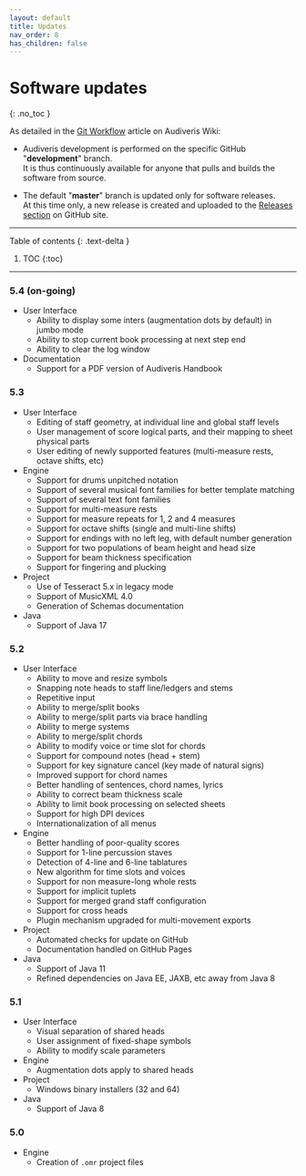 ```yaml
---
layout: default
title: Updates
nav_order: 8
has_children: false
---
```

# Software updates
{: .no_toc }

As detailed in the [Git Workflow](https://github.com/Audiveris/audiveris/wiki/Git-Workflow) article
on Audiveris Wiki:

- Audiveris development is performed on the specific GitHub "**development**" branch.   
  It is thus continuously available for anyone that pulls and builds the software from source.

- The default "**master**" branch is updated only for software releases.   
  At this time only, a new release is created and uploaded to the [Releases section](https://github.com/Audiveris/audiveris/releases) on GitHub site.

---
Table of contents
{: .text-delta }

1. TOC
{:toc}
---

### 5.4 (on-going)

- User Interface
  - Ability to display some inters (augmentation dots by default) in jumbo mode
  - Ability to stop current book processing at next step end
  - Ability to clear the log window  
- Documentation
  - Support for a PDF version of Audiveris Handbook

### 5.3

- User Interface
  - Editing of staff geometry, at individual line and global staff levels
  - User management of score logical parts, and their mapping to sheet physical parts
  - User editing of newly supported features (multi-measure rests, octave shifts, etc)
- Engine
  - Support for drums unpitched notation
  - Support of several musical font families for better template matching
  - Support of several text font families
  - Support for multi-measure rests
  - Support for measure repeats for 1, 2 and 4 measures
  - Support for octave shifts (single and multi-line shifts)
  - Support for endings with no left leg, with default number generation
  - Support for two populations of beam height and head size
  - Support for beam thickness specification
  - Support for fingering and plucking
- Project
  - Use of Tesseract 5.x in legacy mode
  - Support of MusicXML 4.0
  - Generation of Schemas documentation
- Java
  - Support of Java 17

### 5.2

- User Interface
   - Ability to move and resize symbols
   - Snapping note heads to staff line/ledgers and stems
   - Repetitive input
   - Ability to merge/split books
   - Ability to merge/split parts via brace handling
   - Ability to merge systems
   - Ability to merge/split chords
   - Ability to modify voice or time slot for chords
   - Support for compound notes (head + stem)
   - Support for key signature cancel (key made of natural signs)
   - Improved support for chord names
   - Better handling of sentences, chord names, lyrics
   - Ability to correct beam thickness scale
   - Ability to limit book processing on selected sheets
   - Support for high DPI devices
   - Internationalization of all menus
- Engine
   - Better handling of poor-quality scores
   - Support for 1-line percussion staves
   - Detection of 4-line and 6-line tablatures
   - New algorithm for time slots and voices
   - Support for non measure-long whole rests
   - Support for implicit tuplets
   - Support for merged grand staff configuration
   - Support for cross heads
   - Plugin mechanism upgraded for multi-movement exports
- Project
   - Automated checks for update on GitHub
   - Documentation handled on GitHub Pages
- Java
   - Support of Java 11
   - Refined dependencies on Java EE, JAXB, etc away from Java 8

### 5.1

- User Interface
  - Visual separation of shared heads
  - User assignment of fixed-shape symbols
  - Ability to modify scale parameters
- Engine
  - Augmentation dots apply to shared heads
- Project
  - Windows binary installers (32 and 64)
- Java
   - Support of Java 8

### 5.0

- Engine
  - Creation of `.omr` project files
